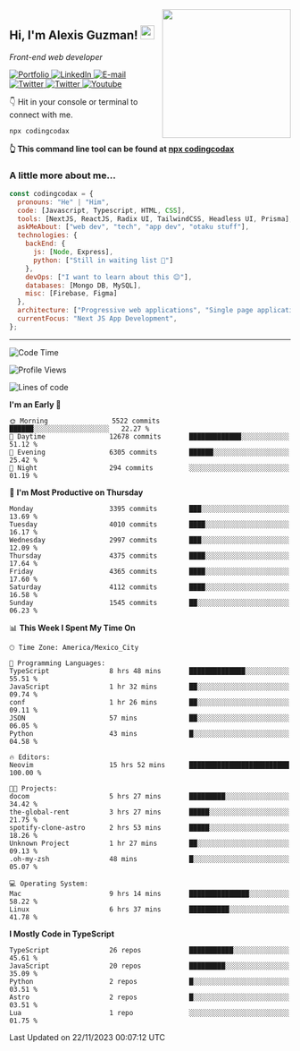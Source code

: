 <img align='right' src="https://media.giphy.com/media/M9gbBd9nbDrOTu1Mqx/giphy.gif" width="230">
<h2>Hi, I'm Alexis Guzman! <img src="https://media.giphy.com/media/hvRJCLFzcasrR4ia7z/giphy.gif" width="25px"></h2>
<p><em>Front-end web developer</em></p>

<p>
  <a href='https://www.codingcodax.dev' target='_blank'>
    <img alt='Portfolio' src='https://img.shields.io/badge/Portfolio-black?logo=vercel&style=flat-square'>
  </a>
  <a href='https://linkedin.com/in/codingcodax' target='_blank'>
    <img alt='LinkedIn' src='https://img.shields.io/badge/LinkedIn-black?logo=LinkedIn&style=flat-square'>
  </a>
  <a href='mailto:codingcodax@gmail.com' target='_blank'>
    <img alt='E-mail' src='https://img.shields.io/badge/Email-black?logo=Gmail&style=flat-square'>
  </a>
  <a href='https://twitter.com/codingcodax' target='_blank'>
    <img alt='Twitter' src='https://img.shields.io/badge/Twitter-black?logo=Twitter&style=flat-square'>
  </a>
  <a href='https://www.instagram.com/codingcodax' target='_blank'>
    <img alt='Twitter' src='https://img.shields.io/badge/Instagram-black?logo=Instagram&style=flat-square'>
  </a>
  <a href='https://www.youtube.com/@codingcodax' target='_blank'>
    <img alt='Youtube' src='https://img.shields.io/badge/YouTube-black?logo=Youtube&style=flat-square'>
  </a>
</p>

👇 Hit in your console or terminal to connect with me.

```bash
npx codingcodax
```
**👆 This command line tool can be found at [npx codingcodax](https://github.com/codingcodax/npx-codingcodax)**

<h3>A little more about me...</h3>

```javascript
const codingcodax = {
  pronouns: "He" | "Him",
  code: [Javascript, Typescript, HTML, CSS],
  tools: [NextJS, ReactJS, Radix UI, TailwindCSS, Headless UI, Prisma],
  askMeAbout: ["web dev", "tech", "app dev", "otaku stuff"],
  technologies: {
    backEnd: {
      js: [Node, Express],
      python: ["Still in waiting list 🥲"]
    },
    devOps: ["I want to learn about this 😊"],
    databases: [Mongo DB, MySQL],
    misc: [Firebase, Figma]
  },
  architecture: ["Progressive web applications", "Single page applications"],
  currentFocus: "Next JS App Development",
};
```

---

<!--START_SECTION:waka-->
![Code Time](http://img.shields.io/badge/Code%20Time-1%2C941%20hrs%2054%20mins-blue)

![Profile Views](http://img.shields.io/badge/Profile%20Views-0-blue)

![Lines of code](https://img.shields.io/badge/From%20Hello%20World%20I%27ve%20Written-10.0%20million%20lines%20of%20code-blue)

**I'm an Early 🐤** 

```text
🌞 Morning                5522 commits        ██████░░░░░░░░░░░░░░░░░░░   22.27 % 
🌆 Daytime                12678 commits       █████████████░░░░░░░░░░░░   51.12 % 
🌃 Evening                6305 commits        ██████░░░░░░░░░░░░░░░░░░░   25.42 % 
🌙 Night                  294 commits         ░░░░░░░░░░░░░░░░░░░░░░░░░   01.19 % 
```
📅 **I'm Most Productive on Thursday** 

```text
Monday                   3395 commits        ███░░░░░░░░░░░░░░░░░░░░░░   13.69 % 
Tuesday                  4010 commits        ████░░░░░░░░░░░░░░░░░░░░░   16.17 % 
Wednesday                2997 commits        ███░░░░░░░░░░░░░░░░░░░░░░   12.09 % 
Thursday                 4375 commits        ████░░░░░░░░░░░░░░░░░░░░░   17.64 % 
Friday                   4365 commits        ████░░░░░░░░░░░░░░░░░░░░░   17.60 % 
Saturday                 4112 commits        ████░░░░░░░░░░░░░░░░░░░░░   16.58 % 
Sunday                   1545 commits        ██░░░░░░░░░░░░░░░░░░░░░░░   06.23 % 
```


📊 **This Week I Spent My Time On** 

```text
🕑︎ Time Zone: America/Mexico_City

💬 Programming Languages: 
TypeScript               8 hrs 48 mins       ██████████████░░░░░░░░░░░   55.51 % 
JavaScript               1 hr 32 mins        ██░░░░░░░░░░░░░░░░░░░░░░░   09.74 % 
conf                     1 hr 26 mins        ██░░░░░░░░░░░░░░░░░░░░░░░   09.11 % 
JSON                     57 mins             ██░░░░░░░░░░░░░░░░░░░░░░░   06.05 % 
Python                   43 mins             █░░░░░░░░░░░░░░░░░░░░░░░░   04.58 % 

🔥 Editors: 
Neovim                   15 hrs 52 mins      █████████████████████████   100.00 % 

🐱‍💻 Projects: 
docom                    5 hrs 27 mins       █████████░░░░░░░░░░░░░░░░   34.42 % 
the-global-rent          3 hrs 27 mins       █████░░░░░░░░░░░░░░░░░░░░   21.75 % 
spotify-clone-astro      2 hrs 53 mins       █████░░░░░░░░░░░░░░░░░░░░   18.26 % 
Unknown Project          1 hr 27 mins        ██░░░░░░░░░░░░░░░░░░░░░░░   09.13 % 
.oh-my-zsh               48 mins             █░░░░░░░░░░░░░░░░░░░░░░░░   05.07 % 

💻 Operating System: 
Mac                      9 hrs 14 mins       ███████████████░░░░░░░░░░   58.22 % 
Linux                    6 hrs 37 mins       ██████████░░░░░░░░░░░░░░░   41.78 % 
```

**I Mostly Code in TypeScript** 

```text
TypeScript               26 repos            ███████████░░░░░░░░░░░░░░   45.61 % 
JavaScript               20 repos            █████████░░░░░░░░░░░░░░░░   35.09 % 
Python                   2 repos             █░░░░░░░░░░░░░░░░░░░░░░░░   03.51 % 
Astro                    2 repos             █░░░░░░░░░░░░░░░░░░░░░░░░   03.51 % 
Lua                      1 repo              ░░░░░░░░░░░░░░░░░░░░░░░░░   01.75 % 
```




 Last Updated on 22/11/2023 00:07:12 UTC
<!--END_SECTION:waka-->
